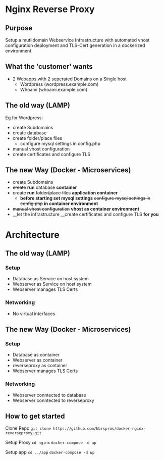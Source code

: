 # Nginx Reverse Proxy

## Purpose
Setup a mutlidomain Webservice Infrastructure with automated vhost configuration deployment and TLS-Cert generation in a dockerized environment.

## What the 'customer' wants
- 2 Webapps with 2 seperated Domains on a Single host
  - Wordpress (wordpress.example.com)
  - Whoami (whoami.example.com)

## The old way (LAMP)
Eg for Wordpress:
- create Subdomains
- create database
- create folder/place files 
  - configure mysql settings in config.php 
- manual vhost configuration
- create certificates and configure TLS 

## The new Way (Docker - Microservices)
- create Subdomains
- ~~create~~ __run__ database __container__
- ~~create~~ __run__ ~~folder/place files~~ __application container__
  - __before starting set mysql settings__ ~~configure mysql settings in config.php~~ __in container environment__ 
- ~~manual vhost configuration~~ __vhost as container environment__
- __let the infrastructure __create certificates and configure TLS __for you__

# Architecture 
## The old way (LAMP)
### Setup
- Database as Service on host system
- Webserver as Service on host system
- Webserver manages TLS Certs
### Networking
- No virtual interfaces

## The new Way (Docker - Microservices)
### Setup
- Database as container
- Webserver as container
- reverseproxy as container
- Webserver manages TLS Certs
### Networking
- Webserver conntected to database
- Webserver conntected to reverseproxy


## How to get started

Clone Repo
`git clone https://github.com/hbrspros/docker-nginx-reverseproxy.git`

Setup Proxy
`cd nginx`
`docker-compose -d up`

Setup app
`cd ../app`
`docker-compose -d up`
